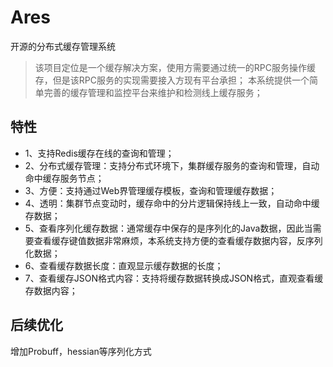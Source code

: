 # Ares

开源的分布式缓存管理系统

> 该项目定位是一个缓存解决方案，使用方需要通过统一的RPC服务操作缓存，但是该RPC服务的实现需要接入方现有平台承担；
> 本系统提供一个简单完善的缓存管理和监控平台来维护和检测线上缓存服务；

## 特性
* 1、支持Redis缓存在线的查询和管理；
* 2、分布式缓存管理：支持分布式环境下，集群缓存服务的查询和管理，自动命中缓存服务节点；
* 3、方便：支持通过Web界管理缓存模板，查询和管理缓存数据；
* 4、透明：集群节点变动时，缓存命中的分片逻辑保持线上一致，自动命中缓存数据；
* 5、查看序列化缓存数据：通常缓存中保存的是序列化的Java数据，因此当需要查看缓存键值数据非常麻烦，本系统支持方便的查看缓存数据内容，反序列化数据；
* 6、查看缓存数据长度：直观显示缓存数据的长度；
* 7、查看缓存JSON格式内容：支持将缓存数据转换成JSON格式，直观查看缓存数据内容；

## 后续优化

增加Probuff，hessian等序列化方式